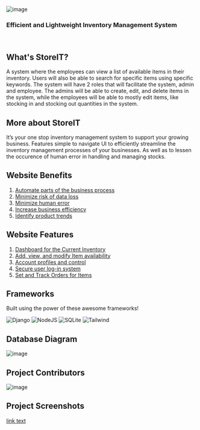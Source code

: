 
![image](https://github.com/shaheenNawaf/CPIS_AdDU/assets/54782362/89b717fb-bed0-41c3-b4d3-74d0e2ec64e4)
<h3> Efficient and Lightweight Inventory Management System </h3>
<br>

## What's StoreIT?
A system where the employees can view a list of available items in their inventory. Users will also be able to search for specific items using specific keywords. The system will have 2 roles that will facilitate the system, admin and employee. The admins will be able to create, edit, and delete items in the system, while the employees will be able to mostly edit items, like stocking in and stocking out quantities in the system.

## More about StoreIT
It’s your one stop inventory management system to support your growing business. Features simple to navigate UI to efficiently streamline the inventory management processes of your businesses. As well as to lessen the occurence of human error in handling and managing stocks.


## Website Benefits
 <ol>
  <li><a href="#">Automate parts of the business process</a></li>
    <li><a href="#">Minimize risk of data loss</a></li>
    <li><a href="#">Minimize human error</a></li>
    <li><a href="#">Increase business efficiency</a></li>
    <li><a href="#">Identify product trends</a></li>
  </ol>

## Website Features
 <ol>
  <li><a href="#">Dashboard for the Current Inventory</a></li>
    <li><a href="#">Add, view, and modify Item availability</a></li>
    <li><a href="#">Account profiles and control</a></li>
    <li><a href="#">Secure user log-in system</a></li>
    <li><a href="#">Set and Track Orders for Items</a></li>
  </ol>

## Frameworks
Built using the power of these awesome frameworks!

![Django](https://img.shields.io/badge/Django-092E20?style=for-the-badge&logo=django&logoColor=white)
![NodeJS](https://img.shields.io/badge/Node.js-43853D?style=for-the-badge&logo=node.js&logoColor=white)
![SQLite](https://img.shields.io/badge/SQLite-07405E?style=for-the-badge&logo=sqlite&logoColor=white)
![Tailwind](https://img.shields.io/badge/Tailwind_CSS-38B2AC?style=for-the-badge&logo=tailwind-css&logoColor=white)

## Database Diagram
![image](https://github.com/shaheenNawaf/CPIS_AdDU/assets/54782362/537fc398-d6ec-4465-b010-615726d48b4a)

## Project Contributors
![image](https://github.com/shaheenNawaf/CPIS_AdDU/assets/54782362/b7202649-2b07-4537-b8a6-8e70f0df509f)

## Project Screenshots
<a href="url">link text</a>



